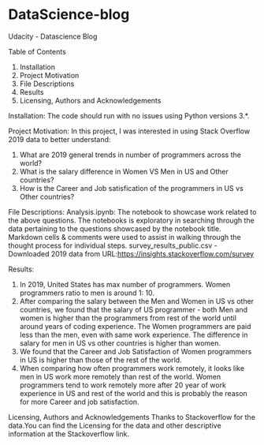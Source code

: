 # DataScience-blog
Udacity - Datascience Blog

Table of Contents
1. Installation
2. Project Motivation
3. File Descriptions
4. Results
5. Licensing, Authors and Acknowledgements

Installation:
 The code should run with no issues using Python versions 3.*.
 
 Project Motivation:
 In this project, I was interested in using Stack Overflow 2019 data to better understand:
1. What are 2019 general trends in number of programmers across the world?
2. What is the salary difference in Women VS Men in US and Other countries?
3. How is the Career and Job satisfication of the programmers in US vs Other countries?

File Descriptions:
Analysis.ipynb: The notebook to showcase work related to the above questions. The notebooks is exploratory in searching through the data pertaining to the questions showcased by the notebook title. Markdown cells & comments were used to assist in walking through the thought process for individual steps.
survey_results_public.csv - Downloaded 2019 data from URL:https://insights.stackoverflow.com/survey

Results:
1. In 2019, United States has max number of programmers. Women programmers ratio to men is around 1: 10.
2. After comparing the salary between the Men and Women in US vs other countries, we found that the salary of US programmer - both Men and women is higher than the programmers from rest of the world until around years of coding experience.
The Women programmers are paid less than the men, even with same work experience.
The difference in salary for men in US vs other countries is higher than women.
3. We found that the Career and Job Satisfaction of Women programmers in US is higher than those of the rest of the world.
4. When comparing how often programmers work remotely, it looks like men in US work more remotely than rest of the world.
Women programmers tend to work remotely more after 20 year of work experience in US and rest of the world and this is probably the reason for more Career and job satisfaction.

Licensing, Authors and Acknowledgements
Thanks to Stackoverflow for the data.You can find the Licensing for the data and other descriptive information at the Stackoverflow link.
